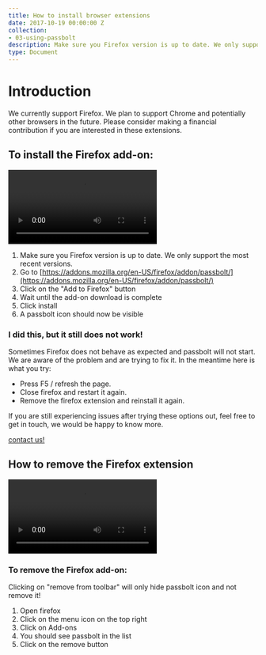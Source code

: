 ```yaml
---
title: How to install browser extensions
date: 2017-10-19 00:00:00 Z
collection:
- 03-using-passbolt
description: Make sure you Firefox version is up to date. We only support the most recent versions. 
type: Document
---
```


# Introduction
We currently support Firefox. We plan to support Chrome and potentially other browsers in the future. Please consider making a financial contribution if you are interested in these extensions.

## To install the Firefox add-on:

<video controls=""><source src="https://raw.githubusercontent.com/passbolt/passbolt_styleguide/master/src/video/an_install_plugin_firefox_864.mp4" type="video/mp4"></video>

1. 	Make sure you Firefox version is up to date. We only support the most recent versions.  
2. 	Go to [https://addons.mozilla.org/en-US/firefox/addon/passbolt/](https://addons.mozilla.org/en-US/firefox/addon/passbolt/)
3.  Click on the "Add to Firefox" button
4.  Wait until the add-on download is complete
5.  Click install
6.  A passbolt icon should now be visible

### I did this, but it still does not work!

Sometimes Firefox does not behave as expected and passbolt will not start. We are aware of the problem and are trying to fix it. In the meantime here is what you try:

*   Press F5 / refresh the page.
*   Close firefox and restart it again.
*   Remove the firefox extension and reinstall it again.

If you are still experiencing issues after trying these options out, feel free to get in touch, we would be happy to know more.

[contact us!](mailto:contact@passbolt.com)

## How to remove the Firefox extension

<video controls=""><source src="https://raw.githubusercontent.com/passbolt/passbolt_styleguide/master/src/video/an_remove_plugin_firefox_864.mp4" type="video/mp4"></video>

### To remove the Firefox add-on:

Clicking on "remove from toolbar" will only hide passbolt icon and not remove it!

1.  Open firefox
2.  Click on the menu icon on the top right
3.  Click on Add-ons
4.  You should see passbolt in the list
5.  Click on the remove button